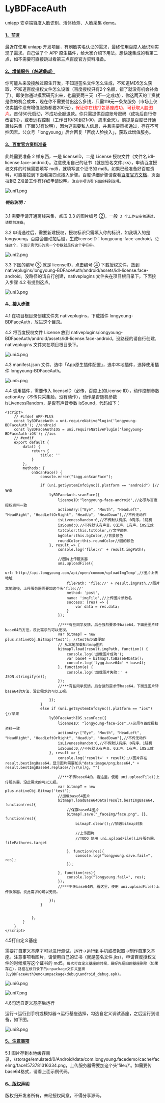 # LyBDFaceAuth

uniapp 安卓端百度人脸识别、活体检测、人脸采集 demo。

#### <u>1、前言</u>

最近在使用 uniapp 开发项目，有刷脸实名认证的需求，最终使用百度人脸识别实现了需求。自己做了个 APP 原生插件，给大家介绍下用法。想快速集成的看第二点，如不需要可直接跳过看第三点百度官方资料准备。

#### <u>2、增值服务（*快速集成*）</u>

你可能从来没接触过原生开发，不知道签名文件怎么生成，不知道MD5怎么获取，不知道百度授权文件怎么设置（百度授权只有2个名额，错了就没有机会补救了）。即使你通过摸索研究出来，也需要两三天（不一定成功），你这两天的工资就是你的机会成本，现在你不需要付出这么多钱，只需119元一条龙服务（市场上仅仅卖插件没有增值服务都要200元），<font color=red>保证你在线打包基座成功，可获取人脸图片</font>。首付50元启动，不成功全额退款。你只需提供百度账号密码（成功后自行修改密码），或者远程控制（工作日19:30到21:00，周末全天）。前提是百度已开通离线采集（下面3.1有说明），因为这需要私人信息，并且需要审核通过，存在不可控因素。公众号「longyoung」后台回复「百度人脸接入」，获取此增值服务。

#### <u>3、百度官方资料准备</u>

此处需要准备 2 样东西，一是 licenseID，二是 License 授权文件（文件名 idl-license.face-android）。注意使用自己的证书（就是签名文件.jks），申请百度授权文件的时候需要填写 md5，就填写这个证书的 md5。如果已经准备好百度资料，可直接拉到下面看第四点接入步骤。百度详细步骤请查看[百度官方文档](https://ai.baidu.com/docs#/FaceSDK-Collect-WithLiveness-Android/top)，页面拉到2.2准备工作有详细申请说明。`注意事项请看下面的特别说明`。

![uni1.png](https://i.loli.net/2019/12/03/RDsyHQmzTXnACra.png)

##### 特别说明：

3.1 需要申请开通离线采集，点击 3.3 的图片编号 ②，一般` 3 个工作日审核通过，请提前准备`。

3.2 申请通过后，需要新建授权，授权标识只需填入你的标识，如我填入的是 longyoung，百度会自动加后缀，生成licenseID：longyoung-face-android。`记住这个，下面示例代码的第一个参数就是传这个字符串`。

![uni2.png](https://i.loli.net/2019/12/03/PuSQ3fZy9pY2dRq.png)

3.3 下图的编号 ③ 就是 licenseID，点击编号 ④ 下载授权文件，放到 nativeplugins/longyoung-BDFaceAuth/android/assets/idl-license.face-android。没路径的请自行创建，nativeplugins 文件夹在项目根目录下，下面接入步骤 4.2 有提到这点。


![uni3.png](https://i.loli.net/2019/12/03/zukV31FGAD5j2Cr.png)

#### <u>4、接入步骤</u>

4.1 在项目根目录创建文件夹 nativeplugins，下载插件 longyoung-BDFaceAuth，放进这个目录。

4.2 将百度授权文件 License 放到 nativeplugins/longyoung-BDFaceAuth/android/assets/idl-license.face-android。没路径的请自行创建，nativeplugins 文件夹在项目根目录下。

![uni4.png](https://i.loli.net/2019/12/03/G6B8YRjV3ZJa2fi.png)

4.3 manifest.json 文件，选中「App原生插件配置」，选中本地插件，选择使用插件 longyoung-BDFaceAuth。


![uni5.png](https://i.loli.net/2019/12/03/vFPHhJSwOuXIQf7.png)

4.4 调用插件，需要传入 licenseID（必传，百度上的License ID），动作控制参数 actionAry（不传只采集脸，没有动作），动作是否随机参数 isLivenessRandom，是否有声音参数 isSound，代码如下：

```
<script>
	// #ifdef APP-PLUS
	const lyBDFaceAuth = uni.requireNativePlugin('longyoung-BDFaceAuth'); //android
	const lyBDFaceAuthIOS = uni.requireNativePlugin('longyoung-BDFaceAuth-iOS'); //ios
	// #endif
	export default {
		data() {
			return {
				title: ''
			}
		},
		methods: {
			onScanFace() {
				console.error("tagg.onScanFace");
				
				if (uni.getSystemInfoSync().platform == "android") {//安卓
					lyBDFaceAuth.scanFace({
						licenseID:"longyoung-face-android",//必须与百度授权资料一致
						actionAry:["Eye", "Mouth", "HeadLeft", "HeadRight", "HeadLeftOrRight", "HeadUp", "HeadDown"],//不传无动作
						isLivenessRandom:0,//不传默认有序，0有序，1随机
						isSound:0,//不传默认有声音，0无声，1有声，iOS无效
						txtColor:this.txtColor,//文字颜色
						bgColor:this.bgColor,//背景颜色
						roundColor:this.roundColor//圆的颜色
					}, result => {
						console.log('file://' + result.imgPath);
						
						//图片上传服务器
						uni.uploadFile({
							url:'http://api.longyoung.com/api/open/common/uploadImgTemp',//图片上传地址
							filePath: 'file://' + result.imgPath,//图片本地路径，上传服务器需要加这个头'file://'
							method: 'post',
							name: 'imgFile',//上传图片参数名
							success: (res) => {
								var data = res.data;
							}
						});
						
						//***有些同学反馈，后台强烈要求传base64，下面是图片转base64的方法，没此需求的可以无视。
						var bitmapT = new plus.nativeObj.Bitmap("test"); //test标识谁便取
						// 从本地加载Bitmap图片
						bitmapT.load(result.imgPath, function() {
							console.log('加载图片成功');
							var base4 = bitmapT.toBase64Data();
							console.log('lygg.base64=' + base4);
						}, function(e) {
							console.log('加载图片失败：' + JSON.stringify(e));
						});
						//***有些同学反馈，后台强烈要求传base64，下面是图片转base64的方法，没此需求的可以无视。
						
					});
				}
				else if (uni.getSystemInfoSync().platform == "ios") {//苹果
					lyBDFaceAuthIOS.scanFace({
						licenseID: "longyoung-face-ios",//必须与百度授权资料一致
						actionAry:["Eye", "Mouth", "HeadLeft", "HeadRight", "HeadLeftOrRight", "HeadUp", "HeadDown"],//不传无动作
						isLivenessRandom:0,//不传默认有序，0有序，1随机
						isSound:0,//不传默认有声音，0无声，1有声，iOS无效
					}, result => {
						console.log('result=' + result);//图片存在 result.bestImgBase64，显示图片需要加头"data:image/png;base64," + result.bestImgBase64.replace(/[\r\n]/g, "")
						
						//***不传base64的，看这里，使用 uni.uploadFile()上传服务器，没此需求的可以无视。
						var bitmapT = new plus.nativeObj.Bitmap('test');
						//加载base64图片
						bitmapT.loadBase64Data(result.bestImgBase64, function(res){
							//保存base64图片
							bitmapT.save("_faceImg/face.png", {}, function(res){
								bitmapT.clear();//销毁bitmap对象
								
								//上传图片
								//TODO 使用 uni.uploadFile()上传服务器，filePath=res.target
								
							}, function(res){
								console.log("longyoung.save.fail=", res);
							});
							
						}, function(res){
							console.log("longyoung.fail=", res);
						});
						//***不传base64的，看这里，使用 uni.uploadFile()上传服务器，没此需求的可以无视。

					});
				}
				
				
			},
		}
	}
</script>
```

4.5打自定义基座

需要打自定义基座才可以进行测试，运行->运行到手机或模拟器->制作自定义基座。注意事项看图片，请使用自己的证书（就是签名文件.jks），申请百度授权文件的时候填写这个证书的 md5。`每次打自定义基座的时候，最好先把旧的基座删除（如果存在），路径在根目录下的unpackage文件夹里面(LyBDFaceAuthDemo\unpackage\debug\android_debug.apk)。`

![uni6.png](https://i.loli.net/2019/12/10/3r25AHUlXpx4tYE.png)

![uni7.png](https://i.loli.net/2019/12/10/VqbN6J82WpeEFPY.png)

4.6勾选自定义基座后运行

运行->运行到手机或模拟器->运行基座选择，勾选自定义调试基座，之后运行到设备，如下图。

![uni8.png](https://i.loli.net/2019/12/10/SGBO2TIFHl3NQ1j.png)

#### <u>5、注意事项</u>

5.1 图片存到本地缓存目录，/storage/emulated/0/Android/data/com.longyoung.facedemo/cache/faceImg/face1573781316334.png，上传服务器需要加这个头'file://'。如需要传base64格式，请看上面示例代码。

#### <u>6、版权声明</u>
版权归开发者所有，未经授权同意，不得分享源码。